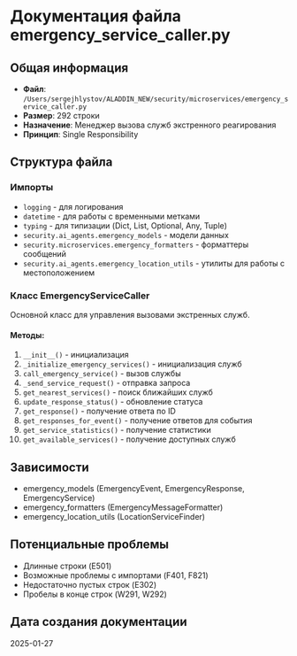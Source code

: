 # Документация файла emergency_service_caller.py

## Общая информация
- **Файл**: `/Users/sergejhlystov/ALADDIN_NEW/security/microservices/emergency_service_caller.py`
- **Размер**: 292 строки
- **Назначение**: Менеджер вызова служб экстренного реагирования
- **Принцип**: Single Responsibility

## Структура файла

### Импорты
- `logging` - для логирования
- `datetime` - для работы с временными метками
- `typing` - для типизации (Dict, List, Optional, Any, Tuple)
- `security.ai_agents.emergency_models` - модели данных
- `security.microservices.emergency_formatters` - форматтеры сообщений
- `security.ai_agents.emergency_location_utils` - утилиты для работы с местоположением

### Класс EmergencyServiceCaller
Основной класс для управления вызовами экстренных служб.

#### Методы:
1. `__init__()` - инициализация
2. `_initialize_emergency_services()` - инициализация служб
3. `call_emergency_service()` - вызов службы
4. `_send_service_request()` - отправка запроса
5. `get_nearest_services()` - поиск ближайших служб
6. `update_response_status()` - обновление статуса
7. `get_response()` - получение ответа по ID
8. `get_responses_for_event()` - получение ответов для события
9. `get_service_statistics()` - получение статистики
10. `get_available_services()` - получение доступных служб

## Зависимости
- emergency_models (EmergencyEvent, EmergencyResponse, EmergencyService)
- emergency_formatters (EmergencyMessageFormatter)
- emergency_location_utils (LocationServiceFinder)

## Потенциальные проблемы
- Длинные строки (E501)
- Возможные проблемы с импортами (F401, F821)
- Недостаточно пустых строк (E302)
- Пробелы в конце строк (W291, W292)

## Дата создания документации
2025-01-27